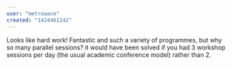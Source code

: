 ```yaml
---
user: "metrowave"
created: "1424461242"
---
```


Looks like hard work! Fantastic and such a variety of programmes, but why so many parallel sessions? it would have been solved if you had 3 workshop sessions per day (the usual academic conference model) rather than 2.

